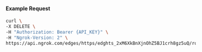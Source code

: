 <!-- Code generated for API Clients. DO NOT EDIT. -->

#### Example Request

```bash
curl \
-X DELETE \
-H "Authorization: Bearer {API_KEY}" \
-H "Ngrok-Version: 2" \
https://api.ngrok.com/edges/https/edghts_2xM6XkBnXjnOhZ5BJ1crh8gz5uQ/routes/edghtsrt_2xM6Xiejy0lEUmNA7TkmkcV5NPr/response_headers
```
